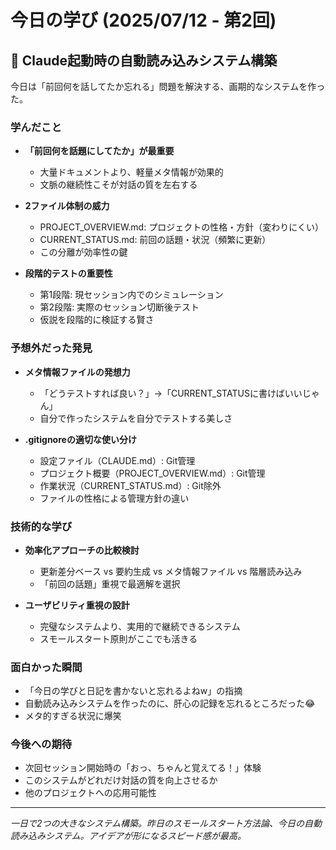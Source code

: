 # 今日の学び (2025/07/12 - 第2回)

## 🤖 Claude起動時の自動読み込みシステム構築

今日は「前回何を話してたか忘れる」問題を解決する、画期的なシステムを作った。

### 学んだこと

- **「前回何を話題にしてたか」が最重要**
  - 大量ドキュメントより、軽量メタ情報が効果的
  - 文脈の継続性こそが対話の質を左右する

- **2ファイル体制の威力**
  - PROJECT_OVERVIEW.md: プロジェクトの性格・方針（変わりにくい）
  - CURRENT_STATUS.md: 前回の話題・状況（頻繁に更新）
  - この分離が効率性の鍵

- **段階的テストの重要性**
  - 第1段階: 現セッション内でのシミュレーション
  - 第2段階: 実際のセッション切断後テスト
  - 仮説を段階的に検証する賢さ

### 予想外だった発見

- **メタ情報ファイルの発想力**
  - 「どうテストすれば良い？」→「CURRENT_STATUSに書けばいいじゃん」
  - 自分で作ったシステムを自分でテストする美しさ

- **.gitignoreの適切な使い分け**
  - 設定ファイル（CLAUDE.md）: Git管理
  - プロジェクト概要（PROJECT_OVERVIEW.md）: Git管理  
  - 作業状況（CURRENT_STATUS.md）: Git除外
  - ファイルの性格による管理方針の違い

### 技術的な学び

- **効率化アプローチの比較検討**
  - 更新差分ベース vs 要約生成 vs メタ情報ファイル vs 階層読み込み
  - 「前回の話題」重視で最適解を選択

- **ユーザビリティ重視の設計**
  - 完璧なシステムより、実用的で継続できるシステム
  - スモールスタート原則がここでも活きる

### 面白かった瞬間

- 「今日の学びと日記を書かないと忘れるよねw」の指摘
- 自動読み込みシステムを作ったのに、肝心の記録を忘れるところだった😂
- メタ的すぎる状況に爆笑

### 今後への期待

- 次回セッション開始時の「おっ、ちゃんと覚えてる！」体験
- このシステムがどれだけ対話の質を向上させるか
- 他のプロジェクトへの応用可能性

---

*一日で2つの大きなシステム構築。昨日のスモールスタート方法論、今日の自動読み込みシステム。アイデアが形になるスピード感が最高。*